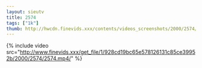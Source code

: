 ```yaml
--- 
layout: sieutv
title: 2574
tags: ["1k"]
thumb: http://hwcdn.finevids.xxx/contents/videos_screenshots/2000/2574/preview.mp4.jpg
---
```

{% include video src="http://www.finevids.xxx/get_file/1/928cd19bc65e578126131c85ce39952b/2000/2574/2574.mp4/" %} 
